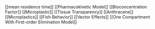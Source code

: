 [[mean residence time]]
[[Pharmacokinetic Model]]
[[Bioconcentration Factor]]
[[Microplastic]]
[[Tissue Transparency]]
[[Anthracene]]
[[Microplastics]]
[[Fish Behavior]]
[[Vector Effects]]
[[One Compartment With First-order Elimination Model]]
